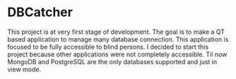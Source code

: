 # DBCatcher

This project is at very first stage of development. The goal is to make a QT based application to manage many database connection.
This application is focused to be fully accessible to blind persons.
I decided to start this project because other applications were not completely accessible.
Til now MongoDB and PostgreSQL are the only databases supported and just in view mode.
